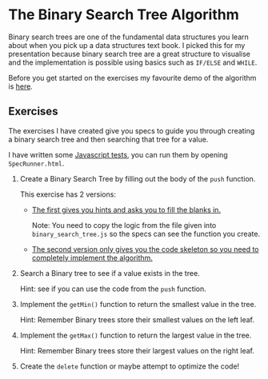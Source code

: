 # The Binary Search Tree Algorithm

Binary search trees are one of the fundamental data structures you learn about when you pick up a data structures text book.
I picked this for my presentation because binary search tree are a great structure to visualise and the implementation is possible using basics such as `IF/ELSE` and `WHILE`.

Before you get started on the exercises my favourite demo of the algorithm is [here](http://btechsmartclass.com/DS/U5_T1.html).

## Exercises

The exercises I have created give you specs to guide you through creating a binary search tree and then searching that tree for a value.

I have written some [Javascript tests](https://github.com/LondonAlgorithms/binary_search_tree/blob/master/spec/spec.js), you can run them by opening `SpecRunner.html`.

1. Create a Binary Search Tree by filling out the body of the `push` function.

    This exercise has 2 versions:

      - [The first gives you hints and asks you to fill the blanks in.](https://github.com/LondonAlgorithms/binary_search_tree/blob/master/src/binary_search_tree.js)

         Note: You need to copy the logic from the file given into `binary_search_tree.js` so the specs can see the function you create.

      - [The second version only gives you the code skeleton so you need to completely implement the algorithm.](https://github.com/LondonAlgorithms/binary_search_tree/blob/master/src/binary_search_tree.js)

2. Search a Binary tree to see if a value exists in the tree.

   Hint: see if you can use the code from the `push` function.

3. Implement the `getMin()` function to return the smallest value in the tree.

   Hint: Remember Binary trees store their smallest values on the left leaf.

4. Implement the `getMax()` function to return the largest value in the tree.

   Hint: Remember Binary trees store their largest values on the right leaf.

5. Create the `delete` function or maybe attempt to optimize the code!
